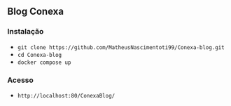 ## Blog Conexa ###

### Instalação ###
* `git clone https://github.com/MatheusNascimentoti99/Conexa-blog.git ` 
* `cd Conexa-blog`
* `docker compose up`

### Acesso ###
* `http://localhost:80/ConexaBlog/`